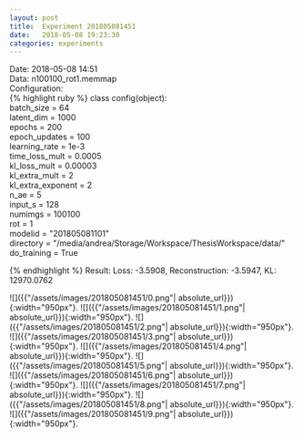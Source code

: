 ```yaml
---
layout: post
title:  Experiment 201805081451
date:   2018-05-08 19:23:30
categories: experiments
---
```

Date: 2018-05-08 14:51  
Data: n100100_rot1.memmap  
Configuration:   
{% highlight ruby %}
class config(object):  
    batch_size = 64  
    latent_dim = 1000  
    epochs = 200  
    epoch_updates = 100  
    learning_rate = 1e-3   
    time_loss_mult = 0.0005   
    kl_loss_mult = 0.00003  
    kl_extra_mult = 2   
    kl_extra_exponent = 2  
    n_ae = 5  
    input_s = 128  
    numimgs = 100100  
    rot = 1  
    modelid = "201805081101"  
    directory = "/media/andrea/Storage/Workspace/ThesisWorkspace/data/"  
    do_training = True  
  
{% endhighlight %}
Result: Loss: -3.5908, Reconstruction: -3.5947, KL: 12970.0762  

![]({{"/assets/images/201805081451/0.png"| absolute_url}}){:width="950px"}.
![]({{"/assets/images/201805081451/1.png"| absolute_url}}){:width="950px"}.
![]({{"/assets/images/201805081451/2.png"| absolute_url}}){:width="950px"}.
![]({{"/assets/images/201805081451/3.png"| absolute_url}}){:width="950px"}.
![]({{"/assets/images/201805081451/4.png"| absolute_url}}){:width="950px"}.
![]({{"/assets/images/201805081451/5.png"| absolute_url}}){:width="950px"}.
![]({{"/assets/images/201805081451/6.png"| absolute_url}}){:width="950px"}.
![]({{"/assets/images/201805081451/7.png"| absolute_url}}){:width="950px"}.
![]({{"/assets/images/201805081451/8.png"| absolute_url}}){:width="950px"}.
![]({{"/assets/images/201805081451/9.png"| absolute_url}}){:width="950px"}.